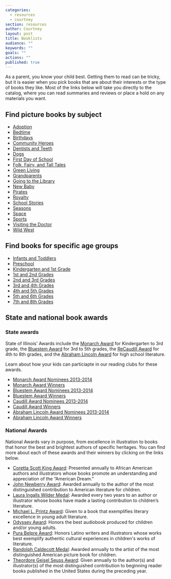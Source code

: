 ```yaml
---
categories: 
  - resources
  - courtney
section: resources
author: Courtney
layout: post
title: Booklists
audience: ""
keywords: ""
goals: ""
actions: ""
published: true
---
```


As a parent, you know your child best.  Getting them to read can be tricky, but it is easier when you pick books that are about their interests or the type of books they like. Most of the links below will take you directly to the catalog, where you can read summaries and reviews or place a hold on any materials you want.

## Find picture books by subject

- [Adoption](http://dppl.bibliocommons.com/list/show/97984016_dppl_ys/98018926_dppl_picture_books_adoption) 
- [Bedtime](http://dppl.bibliocommons.com/list/show/97984016_dppl_ys/98073851_dppl_picture_books_bedtime)
- [Birthdays](http://dppl.bibliocommons.com/list/show/97984016_dppl_ys/98075443_dppl_picture_books_birthdays)
- [Community Heroes](http://dppl.bibliocommons.com/list/show/97984016_dppl_ys/98077431_dppl_picture_books_community_heroes)
- [Dentists and Teeth](http://dppl.bibliocommons.com/list/show/97984016_dppl_ys/98079101_dppl_picture_books_teeth)
- [Dogs](http://dppl.bibliocommons.com/list/show/97984016_dppl_ys/98080211_dppl_picture_books_dogs)
- [First Day of School](http://dppl.bibliocommons.com/list/show/97984016_dppl_ys/197991163_dppl_picture_books_first_day_of_school)
- [Folk, Fairy, and Tall Tales](http://dppl.bibliocommons.com/list/show/97984016_dppl_ys/200808803_dppl_picture_books_folk,_fairy,_and_tall_tales)
- [Green Living](http://dppl.bibliocommons.com/list/show/97984016_dppl_ys/103840531_dppl_picture_books_going_green)
- [Grandparents](http://dppl.bibliocommons.com/list/show/97984016_dppl_ys/104253333_dppl_picture_books_grandparents)
- [Going to the Library](http://dppl.bibliocommons.com/list/show/97984016_dppl_ys/104255941_dppl_picture_books_visiting_the_library)
- [New Baby](http://dppl.bibliocommons.com/list/show/97984016_dppl_ys/98021031_dppl_picture_books_new_baby)
- [Pirates](http://dppl.bibliocommons.com/list/show/97984016_dppl_ys/104259622_dppl_picture_books_pirates)
- [Royalty](http://dppl.bibliocommons.com/list/show/97984016_dppl_ys/197941093_dppl_picture_books_royalty)
- [School Stories](http://dppl.bibliocommons.com/list/show/97984016_dppl_ys/198001384_dppl_picture_books_school_stories)
- [Seasons](http://dppl.bibliocommons.com/list/show/97984016_dppl_ys/200808384_dppl_picture_books_seasons)
- [Space](http://dppl.bibliocommons.com/list/show/97984016_dppl_ys/198017553_dppl_picture_books_space)
- [Sports](http://dppl.bibliocommons.com/list/show/97984016_dppl_ys/198008493_dppl_picture_books_sports)
- [Visiting the Doctor](http://dppl.bibliocommons.com/list/show/97984016_dppl_ys/98078845_dppl_picture_books_visiting_the_doctor)
- [Wild West](http://dppl.bibliocommons.com/list/show/97984016_dppl_ys/200801053_dppl_picture_books_wild_west)

## Find books for specific age groups

- [Infants and Toddlers](http://dppl.bibliocommons.com/list/show/97984016_dppl_ys/98012866_dppl_good_books_for_infants_and_toddlers)
- [Preschool](http://dppl.bibliocommons.com/list/show/97984016_dppl_ys/98012924_dppl_good_books_for_preschool)
- [Kindergarten and 1st Grade](http://dppl.bibliocommons.com/list/show/97984016_dppl_ys/98012862_dppl_good_books_for_kindergarten1st_grade)
- [1st and 2nd Grades](http://dppl.bibliocommons.com/list/show/97984016_dppl_ys/197927933_dppl_good_books_for_1st_2nd_gradeshttp://dppl.bibliocommons.com/list/show/97984016_dppl_ys/197927933_dppl_good_books_for_1st_2nd_grades)
- [2nd and 3rd Grades](http://dppl.bibliocommons.com/list/show/97984016_dppl_ys/220951327_dppl_good_books_for_2nd_-_3rd_grade)
- [3rd and 4th Grades](http://dppl.bibliocommons.com/list/show/97984016_dppl_ys/221362957_dppl_good_books_for_3rd_-_4th_grade)
- [4th and 5th Grades](http://dppl.bibliocommons.com/list/show/97984016_dppl_ys/221365437_dppl_good_books_for_4th_-_5th_grade)
- [5th and 6th Grades](http://dppl.bibliocommons.com/list/show/97984016_dppl_ys/221366878_dppl_good_books_for_5th_-_6th_grade)
- [7th and 8th Grades](dppl.bibliocommons.com/list/show/97984016_dppl_ys/226508017_dppl_good_books_for_7th_and_8th_grades)


## State and national book awards

### State awards

State of Illinois' Awards include the [Monarch Award](http://www.islma.org/monarch.htm) for Kindergarten to 3rd grade, the [Bluestem Award](http://www.islma.org/Bluestem.htm) for 3rd to 5th grades, the [ReCaudill Award](http://www.rcyrba.org/) for 4th to 8th grades, and the [Abraham Lincoln Award](http://www.islma.org/lincoln.htm) for high school literature.

Learn about how your kids can particiapte in our reading clubs for these awards.

- [Monarch Award Nominees 2013-2014](http://dppl.bibliocommons.com/list/show/97984016_dppl_ys/217286146_monarch_award_nominees_2013-2014)
- [Monarch Award Winners](http://dppl.bibliocommons.com/list/show/97984016_dppl_ys/217284105_monarch_winners)
- [Bluestem Award Nominees 2013-2014](http://dppl.bibliocommons.com/list/show/97984016_dppl_ys/217308985_bluestem_award_nominees_2013_-_2014)
- [Bluestem Award Winners](http://dppl.bibliocommons.com/list/show/97984016_dppl_ys/217289916_bluestem_award_winners)
- [Caudill Award Nominees 2013-2014](http://dppl.bibliocommons.com/list/show/97984016_dppl_ys/218018625_caudill_award_nominees_2013_-_2014)
- [Caudill Award Winners](http://dppl.bibliocommons.com/list/show/97984016_dppl_ys/218001446_caudill_award_winners)
- [Abraham Lincoln Award Nominees 2013-2014](http://dppl.bibliocommons.com/list/show/97984016_dppl_ys/218162015_abraham_lincoln_award_nominees_2013_-_2014)
- [Abraham Lincoln Award Winners](http://dppl.bibliocommons.com/list/show/97984016_dppl_ys/218023265_abraham_lincoln_award_winners)

### National Awards

National Awards vary in purpose, from excellence in illustration to books that honor the best and brightest authors of specific heritages.  You can find more about each of these awards and their winners by clicking on the links below.

- [Coretta Scott King Award](http://www.ala.org/awardsgrants/coretta-scott-king-book-awards): Presented annually to African American authors and illustrators whose books promote an understanding and appreciation of the “American Dream.” 
- [John Newberry Award](http://www.ala.org/awardsgrants/john-newbery-medal-2): Awarded annually to the author of the most distinguished contribution to American literature for children.
- [Laura Ingalls Wilder Medal](http://www.ala.org/awardsgrants/laura-ingalls-wilder-award): Awarded every two years to an author or illustrator whose books have made a lasting contribution to children’s literature.
- [Michael L. Printz Award](http://www.ala.org/awardsgrants/michael-l-printz-award): Given to a book that exemplifies literary excellence in young adult literature.
- [Odyssey Award](http://www.ala.org/awardsgrants/odyssey-award-excellence-audiobook-production): Honors the best audiobook produced for children and/or young adults.
- [Pura Belpre Award](http://www.ala.org/awardsgrants/pura-belpre-award): Honors Latino writers and illustrators whose works best exemplify authentic cultural experiences in children's works of literature.
- [Randolph Caldecott Medal](http://www.ala.org/awardsgrants/randolph-caldecott-medal-1): Awarded annually to the artist of the most distinguished American picture book for children.
- [Theordore Geisel Seuss Award](http://www.ala.org/awardsgrants/theodor-seuss-geisel-award): Given annually to the author(s) and illustrator(s) of the most distinguished contribution to beginning reader books published in the United States during the preceding year.